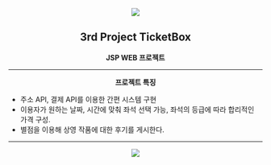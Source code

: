 
<p align="center"><img src="https://user-images.githubusercontent.com/106230507/202128701-d4223e82-ca02-4b45-b850-02b6ea005527.png"></p>
<h2 align="center">3rd Project TicketBox</h2>


<p align="center"><b>JSP WEB 프로젝트</b></p>
<hr>
<p align="center"><b>프로젝트 특징</b></p>
<ul>
<li>
주소 API, 결제 API를 이용한 간편 시스템 구현
</li>
<li>
이용자가 원하는 날짜, 시간에 맞춰 좌석 선택 가능, 좌석의 등급에 따라 합리적인 가격 구성.
</li>
<li>
별점을 이용해 상영 작품에 대한 후기를 게시한다.
</li>
</ul>

<hr>
<p align="center"><img src="https://user-images.githubusercontent.com/106230507/202128804-9e145be4-e0d7-49f1-9411-bfe42965c90f.png"></p>


